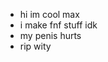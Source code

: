 - hi im cool max
- i make fnf stuff idk
- my penis hurts
- rip wity
<!---
MaxGit2021/MaxGit2021 is a ✨ special ✨ repository because its `README.md` (this file) appears on your GitHub profile.
You can click the Preview link to take a look at your changes.
--->

